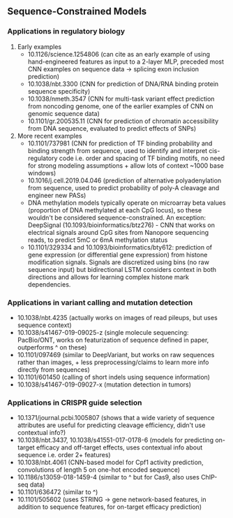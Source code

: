 ## Sequence-Constrained Models

### Applications in regulatory biology

1. Early examples
    * 10.1126/science.1254806 (can cite as an early example of using
      hand-engineered features as input to a 2-layer MLP, preceded most
      CNN examples on sequence data -> splicing exon inclusion prediction)
    * 10.1038/nbt.3300 (CNN for prediction of DNA/RNA binding protein
      sequence specificity)
    * 10.1038/nmeth.3547 (CNN for multi-task variant effect prediction
      from noncoding genome, one of the earlier examples of CNN on genomic
      sequence data)
    * 10.1101/gr.200535.11 (CNN for prediction of chromatin accessibility
      from DNA sequence, evaluated to predict effects of SNPs)
2. More recent examples
    * 10.1101/737981 (CNN for prediction of TF binding probability and
      binding strength from sequence, used to identify and interpret
      cis-regulatory code i.e. order and spacing of TF binding motifs,
      no need for strong modeling assumptions + allow lots of context
      ~1000 base windows)
    * 10.1016/j.cell.2019.04.046 (prediction of alternative polyadenylation
      from sequence, used to predict probability of poly-A cleavage and
      engineer new PASs)
    * DNA methylation models typically operate on microarray beta values
      (proportion of DNA methylated at each CpG locus), so these wouldn't
      be considered sequence-constrained. An exception: DeepSignal
      (10.1093/bioinformatics/btz276) - CNN that works on electrical signals
      around CpG sites from Nanopore sequencing reads, to predict 5mC or 6mA
      methylation status
    * 10.1101/329334 and 10.1093/bioinformatics/bty612: prediction of gene
      expression (or differential gene expression) from histone modification
      signals. Signals are discretized using bins (no raw sequence input)
      but bidirectional LSTM considers context in both directions and allows
      for learning complex histone mark dependencies.

### Applications in variant calling and mutation detection

* 10.1038/nbt.4235 (actually works on images of read pileups, but uses sequence context)
* 10.1038/s41467-019-09025-z (single molecule sequencing: PacBio/ONT, works on featurization of sequence
  defined in paper, outperforms ^ on these)
* 10.1101/097469 (similar to DeepVariant, but works on raw sequences rather than images,
  \+ less preprocessing/claims to learn more info directly from sequences)
* 10.1101/601450 (calling of short indels using sequence information)
* 10.1038/s41467-019-09027-x (mutation detection in tumors)

### Applications in CRISPR guide selection

* 10.1371/journal.pcbi.1005807 (shows that a wide variety of sequence attributes
  are useful for predicting cleavage efficiency, didn't use contextual info?)
* 10.1038/nbt.3437, 10.1038/s41551-017-0178-6 (models for predicting on-target efficacy
  and off-target effects, uses contextual info about sequence i.e. order 2+ features)
* 10.1038/nbt.4061 (CNN-based model for Cpf1 activity prediction,
  convolutions of length 5 on one-hot encoded sequence)
* 10.1186/s13059-018-1459-4 (similar to ^ but for Cas9, also uses ChIP-seq
  data)
* 10.1101/636472 (similar to ^)
* 10.1101/505602 (uses STRING -> gene network-based features, in addition
  to sequence features, for on-target efficacy prediction)
